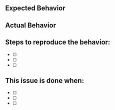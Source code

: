 ## Expected Behavior


## Actual Behavior


## Steps to reproduce the behavior:
- [ ]
- [ ]
- [ ]

## This issue is done when:
- [ ]
- [ ]
- [ ]
